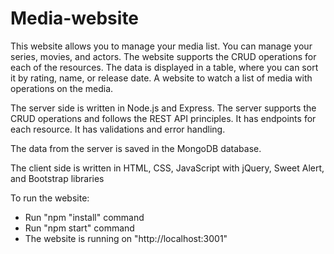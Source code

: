 # Media-website
This website allows you to manage your media list. You can manage your series, movies, and actors.
The website supports the CRUD operations for each of the resources.
The data is displayed in a table, where you can sort it by rating, name, or release date.
A website to watch a list of media with operations on the media.


The server side is written in Node.js and Express. The server supports the CRUD operations and follows the REST API principles. It has endpoints for each resource. It has validations and error handling.

The data from the server is saved in the MongoDB database.


The client side is written in HTML, CSS, JavaScript with jQuery, Sweet Alert, and Bootstrap libraries


To run the website:

- Run "npm "install" command
- Run "npm start" command
- The website is running on "http://localhost:3001"
